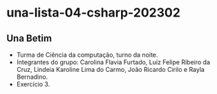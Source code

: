 # una-lista-04-csharp-202302
## Una Betim
- Turma de Ciência da computação, turno da noite.
- Integrantes do grupo: Carolina Flavia Furtado, Luiz Felipe Ribeiro da Cruz, Lindeia Karoline Lima do Carmo, João Ricardo Cirilo e Rayla Bernadino.
- Exercício 3.
